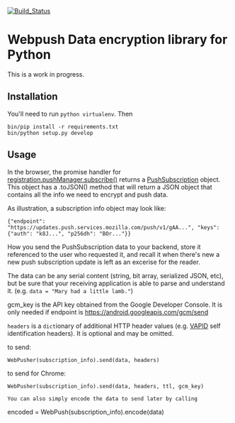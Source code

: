 [![Build_Status](https://travis-ci.org/jrconlin/pywebpush.svg?branch=master)](https://travis-ci.org/jrconlin/pywebpush)

# Webpush Data encryption library for Python

This is a work in progress.

## Installation

You'll need to run `python virtualenv`.
Then
```
bin/pip install -r requirements.txt
bin/python setup.py develop
```

## Usage

In the browser, the promise handler for
[registration.pushManager.subscribe()](https://developer.mozilla.org/en-US/docs/Web/API/PushManager/subscribe)
returns a
[PushSubscription](https://developer.mozilla.org/en-US/docs/Web/API/PushSubscription)
object. This object has a .toJSON() method that will return a JSON
object that contains all the info we need to encrypt and push data.

As illustration, a subscription info object may look like:
```
{"endpoint": "https://updates.push.services.mozilla.com/push/v1/gAA...", "keys": {"auth": "k8J...", "p256dh": "BOr..."}}
```

How you send the PushSubscription data to your backend, store it
referenced to the user who requested it, and recall it when there's
new a new push subscription update is left as an excerise for the
reader.

The data can be any serial content (string, bit array, serialized
JSON, etc), but be sure that your receiving application is able to
parse and understand it. (e.g. `data = "Mary had a little lamb."`)

gcm_key is the API key obtained from the Google Developer Console.
It is only needed if endpoint is https://android.googleapis.com/gcm/send

`headers` is a `dict`ionary of additional HTTP header values (e.g.
[VAPID](https://github.com/mozilla-services/vapid/tree/master/python)
self identification headers). It is optional and may be omitted.

to send:
```
WebPusher(subscription_info).send(data, headers)
```
to send for Chrome:
```
WebPusher(subscription_info).send(data, headers, ttl, gcm_key)

You can also simply encode the data to send later by calling

```
encoded = WebPush(subscription_info).encode(data)
```
